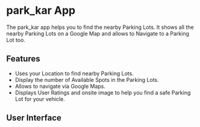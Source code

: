 # park_kar App

The park_kar app helps you to find the nearby Parking Lots. It shows all the nearby Parking Lots on a Google Map and allows to Navigate to a Parking Lot too.

## Features

* Uses your Location to find nearby Parking Lots.
* Display the number of Available Spots in the Parking Lots.
* Allows to navigate via Google Maps.
* Displays User Ratings and onsite image to help you find a safe Parking Lot for your vehicle.

## User Interface
